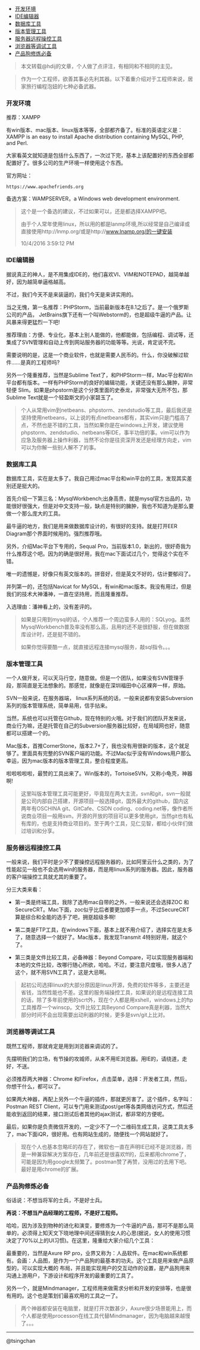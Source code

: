 
<!-- TOC -->

- [开发环境](#开发环境)
- [IDE编辑器](#ide编辑器)
- [数据库工具](#数据库工具)
- [版本管理工具](#版本管理工具)
- [服务器远程操控工具](#服务器远程操控工具)
- [浏览器等调试工具](#浏览器等调试工具)
- [产品狗修炼必备](#产品狗修炼必备)

<!-- /TOC -->

>本文转载@hdij的文章，个人做了点评注，有相同和不相同的主见。

> 作为一个工程师，欲善其事必先利其器。以下着重介绍对于工程师来说，居家旅行编程泡妞的七种必备武器。



### 开发环境 ###

推荐：XAMPP

有win版本、mac版本、linux版本等等，全部都齐备了。标准的英语定义是：XAMPP is an easy to install Apache distribution containing MySQL, PHP, and Perl.

大家看英文就知道是包括什么东西了，一次过下完，基本上该配置好的东西全部都配置好了。很多公司的生产环境一样使用这个东西。

官方网址：

	https://www.apachefriends.org
备选方案：WAMPSERVER，a Windows web development environment.

>这个是一个备选的建议，不过如果可以，还是都选择XAMPP吧。
>
> 由于个人常年使用linux，所以用的都是lanmp环境,所以经常是自己编译或直接使用http://lnmp.org/或是http://www.lnamp.org/的一键安装
> 
> 10/4/2016 3:59:12 PM

### IDE编辑器 ###

据说真正的神人，是不用集成IDE的，他们喜欢VI、VIM和NOTEPAD，越简单越好，因为越简单逼格越高。

不过，我们今天不是来装逼的，我们今天是来讲实用的。

当之无愧，第一名推荐：PHPStorm，当前最新版本在8.1之后了。是一个俄罗斯公司的产品， JetBrains旗下还有一个叫Webstorm的，也是超级牛逼的产品。让风暴来得更猛烈一下吧!

推荐理由：方便、专业化，基本上别人能做的，他都能做，包括编程、调试等，还集成了SVN管理和自动上传到网站服务器的功能等等。光说，肯定说不完。

需要说明的是，这是一个商业软件，也就是需要人民币的。什么，你没破解过软件……是真的工程师吗?

另外一个隆重推荐，当然是Sublime Text了，和PHPStorm一样，Mac平台和Win平台都有版本。一样有PHPStorm的良好的编辑功能，关键还没有那么臃肿，非常轻便 Slim。如果是phpstorm是这个分类里面的史泰龙，非常强大无所不包，那Sublime Text就是一个轻盈斯文的小家碧玉了。

> 个人从常用vim到netbeans、phpstorm、zendstudio等工具，最后我还是坚持使用netbeans，以上说的有点netbeans都有，其实vim只是门槛高了点，不然也是不错的工具，当然如果你是在windows上开发，建议使用phpstorm、zendstudio、netbeans等IDE，事半功倍的事。vim可以作为应急及服务器上操作利器，当然不论你是往资深开发还是经理方向走，vim可以为你解一些别人解不了的事。

### 数据库工具 ###

数据库工具，实在是太多了。我自己用过mac平台和win平台的工具，发现其实差别还是挺大的。

首先介绍一下第三名：MysqlWorkbench;出身高贵，就是mysql官方出品的，功能很好很强大，但是对中文支持一般，缺点是特别的臃肿，我也不知道为是那么要做一个那么庞大的工具。

最牛逼的地方，我们是用来做数据库设计的，有很好的支持。就是打开EER Diagram那个界面时候用的。强烈推荐哦。

另外，介绍Mac平台下专用的，Sequal Pro，当前版本1.0，新出的，很好奇我为什么推荐这个吧。因为的确是很好用，我在mac下面试过几个，觉得这个实在不错。

唯一的遗憾是，好像只有英文版本的。拼音好，但是英文不好的，估计要郁闷了。

并列第一的，还包括Navicat for MySQL，有win和mac版本。我没有用过，但是我们的技术大神潘神，一直在坚持用，而且隆重推荐。

入选理由：潘神看上的，没有差评的。

> 如果是只用到mysql的话，个人推荐一个周边蛮多人用的：SQLyog。虽然MysqlWorkbench普及率没有那么高，且用的还不是很舒服，但在做数据库设计时，还是挺不错的。
>
> 如果你觉得要酷一点，就直接远程连接mysql服务，敲sql指令。。。

### 版本管理工具 ###

一个人做开发，可以天马行空，随意做。但是一个团队，如果没有SVN管理手段，那简直是无法想象的。那感觉，就像是在深圳福田中心区裸奔一样，原始。

SVN一般来说，在服务器端， linux系列系统的话，一般来说都有安装Subversion系列的版本管理系统，简单易用，信手拈来。

当然，系统也可以托管在Github，现在特别的火哦。对于我们的团队开发来说，商业行为嘛，还是托管在自己的Subversion服务器比较好，在局域网也好，随意都可以搭建一个的。

Mac版本，首推CornerStone，版本2.7+了，我也没有用很新的版本，这个就足够了。里面具有完整的SVN客户端的功能。不过Mac似乎没有Windows用户那么幸运，因为mac版本的版本管理工具，整合程度更高。

啦啦啦啦啦，最赞的工具出来了。Win版本的，TortoiseSVN，又称小龟壳，神器啊!


> 这里叫版本管理工具可能更好，毕竟现在两大主流，svn和git，svn一般就是公司内部自己搭建，开源项目一般选择git，国外最大的github，国内这两年有OSCHINA git、GitCafe、CSDN coding、coding.net等，像作者所说商业项目一般用svn，开源的开放的项目可以更多使用git，当然git也有私有库的，也是支持商业项目的。至于两个工具，见仁见智，都给小伙伴们做过培训和分享。

### 服务器远程操控工具 ###

一般来说，我们平时是少不了要操控远程服务器的，比如阿里云什么之类的，为了性能起见一般也不会选用win的服务器，而是用linux系列的服务器。因此，服务器的客户端操控工具就尤其的重要了。

分三大类来看：

- 第一类是终端工具，我除了选用mac自带的之外，一般来说还会选择ZOC 和 SecureCRT。Mac下面，zoc似乎比后者要更加顺手一点，不过SecureCRT算是综合和全能的选手了吧，拥趸超级多啊!

- 第二类是FTP工具，在windows下面，基本上就不用介绍了，选择实在是太多了，随意选择一个就好了。Mac版本，我发现Transmit 4特别好用，就这个了。

- 第三类是文件比较工具，必备神器：Beyond Compare，可以实现服务器端和本地的文件比较，改哪行随心所欲，哈哈。不过，要注意尺度哦，很多人选了这个，就不用SVN工具了，这是大忌啊。

> 起初公司选择linux的大部分原因是linux开源，免费的软件等多，主要还是省钱，当然性能也不差。这里的服务端操控工具，如果说的是远程连接工具的话，除了多年前使用的scrt外，现在个人都是用xshell，windows上的ftp工具推荐一个winscp。文件比较工具Beyond Compare真是利器，当然大部分时间不会出现需要出动利器的时候，更多是svn/git上比对。

### 浏览器等调试工具 ###

既然工程师，那就肯定是用到浏览器来调试的了。

先摆明我们的立场，有节操的攻城师，从来不用IE浏览器。用IE的，请绕道，走好，不送。

必须推荐两大神器：Chrome 和Firefox，点击菜单，选择：开发者工具，然后，你想干什么，都可以了。

如果两大神器，再配上另外一个牛逼的插件，那就更厉害了。这个插件，名字叫：Postman REST Client，可以专门用来测试post/get等各类网络访问方式，然后还能收到返回的结果，接口测试后者其他的ajax测试，都非常的方便呢。

最后，如果你是负责微信开发的，一定少不了一个二维码生成工具，这类工具太多了，mac下面iQR，很好用。也有网站生成的，随便找一个网站就好了。

> 现在个人也基本忽略IE的存在了，微软也一直在声明IE已经不是浏览器，而是一种兼容解决方案存在，几年前还是很喜欢ff的，后来都用chrome了，可能是因为用google太频繁了。postman赞了再赞，没用过的去用下吧。最好是用chrome的扩展。

### 产品狗修炼必备 ###

俗话说：不想当将军的士兵，不是好士兵。

**再说：不想当产品经理的工程师，不是好工程师。**

哈哈，因为涉及到物种的进化和演变，要修炼为一个牛逼的产品，那可不是那么简单的，必须得上知天文下晓地理中间还得猜到女人的心思(据说，女人的使用习惯决定了70%以上的UI习惯)。在这里，隆重给大家介绍几个工具：

最重要的，当然是Axure RP pro，业界又称为：人品软件。在mac和win系统都有。会画：人品图，是作为一个产品狗的最基本的功夫。这个工具是用来做产品原型的，可以实现大概的 布局，并且能实现用户的交互动作的设置，是产品狗用来沟通上游用户，下游设计和程序开发的最重要的工具了。

另外一个，就是Mindmanager，工程师用来做需求分析和开发的安排等，也是很有用的。这个也是策划们最喜欢用的工具之一了。

> 两个神器都安装在电脑里，就是打开次数甚少，Axure很少场景能用上，而个人都是使用processon在线工具代替Mindmanager，因为电脑越来越慢了。。。

----
@tsingchan